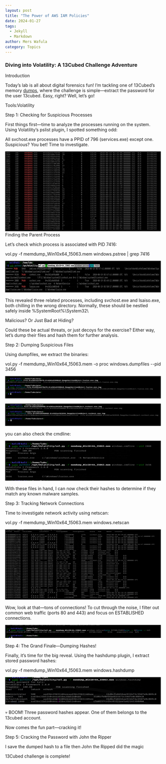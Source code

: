 ```yaml
---
layout: post
title: "The Power of AWS IAM Policies"
date: 2024-01-27
tags:
  - Jekyll
  - Markdown
author: Mers Wafula
category: Topics
---
```


### Diving into Volatility: A 13Cubed Challenge Adventure

Introduction

Today’s lab is all about digital forensics fun! I’m tackling one of 13Cubed’s memory [dumps](https://www.youtube.com/redirect?event=video_description&redir_token=QUFFLUhqbThmSEVVREpWbUJwNDk1ejhrRVBNU2ZFc1hQZ3xBQ3Jtc0tuRHNib1I1Zy1Fd01zbWRhTkllVUZxbVVfLTdnb2k0QnlxYnBqRnpWMTNjbzNmVHNxam1XNFdORzNMYUlzUHRxSThRaF9mZElyOWRrLWZrMldXa2VHN2lhZTRUNlFiTVJ2SGloaktYU0RWcEJlLWJ5Yw&q=https%3A%2F%2Fdigital-forensics.sans.org%2Fmedia%2Fposter_2014_find_evil.pdf&v=s98_p3bheL0), where the challenge is simple—extract the password for the user 13cubed. Easy, right? Well, let’s go!

Tools:Volatility

Step 1: Checking for Suspicious Processes

First things first—time to analyze the processes running on the system. Using Volatility’s pslist plugin, I spotted something odd:

All svchost.exe processes have a PPID of 796 (services.exe) except one. Suspicious? You bet! Time to investigate.

![](assets/3.png)
Finding the Parent Process

Let’s check which process is associated with PID 7416:

vol.py -f memdump_Win10x64_15063.mem windows.pstree | grep 7416

![](assets/4.png)

This revealed three related processes, including svchost.exe and lsaiso.exe, both chilling in the wrong directory. Normally, these should be nestled safely inside %SystemRoot%\System32\

Malicious? Or Just Bad at Hiding?

Could these be actual threats, or just decoys for the exercise? Either way, let’s dump their files and hash them for further analysis.

Step 2: Dumping Suspicious Files

Using dumpfiles, we extract the binaries:

vol.py -f memdump_Win10x64_15063.mem -o proc windows.dumpfiles --pid 3456

![](assets/5.png)

![](assets/6.png)

you can also check the cmdline:

![](assets/7.png)

With these files in hand, I can now check their hashes to determine if they match any known malware samples.

Step 3: Tracking Network Connections

Time to investigate network activity using netscan:

vol.py -f memdump_Win10x64_15063.mem windows.netscan

![](assets/8.png)

Wow, look at that—tons of connections! To cut through the noise, I filter out common web traffic (ports 80 and 443) and focus on ESTABLISHED connections. 

![](assets/9.png)

Step 4: The Grand Finale—Dumping Hashes!

Finally, it’s time for the big reveal. Using the hashdump plugin, I extract stored password hashes:

vol.py -f memdump_Win10x64_15063.mem windows.hashdump

![](assets/34.png)

💀 BOOM! Three password hashes appear. One of them belongs to the 13cubed account.

Now comes the fun part—cracking it!

Step 5: Cracking the Password with John the Ripper

I save the dumped hash to a file then John the Ripped did the magic



13Cubed challenge is complete!
